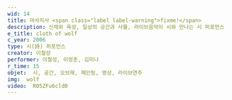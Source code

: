 ```yaml
---
wid: 14
title: 마사지사 <span class="label label-warning">fixme!</span>
description: 신체와 육성, 일상의 공간과 사물, 라이브음악이 시와 만나는 시 퍼포먼스
e_title: cloth of wolf
c_year: 2006
type: 시(詩) 퍼포먼스
creator: 이철성
performer: 이철성, 이정훈, 김미나
r_time: 15
objet:  시, 공간, 오브제, 페인팅, 영상, 라이브연주
img:  wolf
video:  R05ZFu6cld0
---
```

